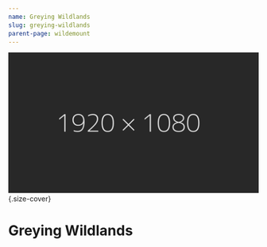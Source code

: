 ```yaml
---
name: Greying Wildlands
slug: greying-wildlands
parent-page: wildemount
---
```

![Caption](assets/img/placeholder_1920x1080.jpg){.size-cover}

# Greying Wildlands
